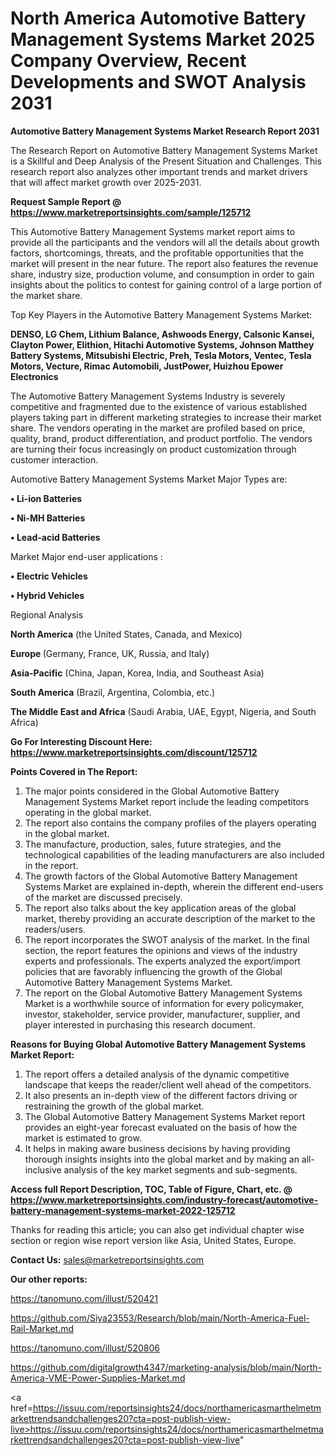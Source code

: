 # North America Automotive Battery Management Systems Market 2025 Company Overview, Recent Developments and SWOT Analysis 2031

<strong>Automotive Battery Management Systems Market Research Report 2031</strong>

The Research Report on Automotive Battery Management Systems Market is a Skillful and Deep Analysis of the Present Situation and Challenges. This research report also analyzes other important trends and market drivers that will affect market growth over 2025-2031.

<strong>Request Sample Report @ <a href=https://www.marketreportsinsights.com/sample/125712>https://www.marketreportsinsights.com/sample/125712</a></strong>

This Automotive Battery Management Systems market report aims to provide all the participants and the vendors will all the details about growth factors, shortcomings, threats, and the profitable opportunities that the market will present in the near future. The report also features the revenue share, industry size, production volume, and consumption in order to gain insights about the politics to contest for gaining control of a large portion of the market share.

Top Key Players in the Automotive Battery Management Systems Market:

<strong>DENSO, LG Chem, Lithium Balance, Ashwoods Energy, Calsonic Kansei, Clayton Power, Elithion, Hitachi Automotive Systems, Johnson Matthey Battery Systems, Mitsubishi Electric, Preh, Tesla Motors, Ventec, Tesla Motors, Vecture, Rimac Automobili, JustPower, Huizhou Epower Electronics</strong>

The Automotive Battery Management Systems Industry is severely competitive and fragmented due to the existence of various established players taking part in different marketing strategies to increase their market share. The vendors operating in the market are profiled based on price, quality, brand, product differentiation, and product portfolio. The vendors are turning their focus increasingly on product customization through customer interaction.

Automotive Battery Management Systems Market Major Types are:

<strong>• Li-ion Batteries

• Ni-MH Batteries

• Lead-acid Batteries</strong>

Market Major end-user applications :

<strong>• Electric Vehicles

• Hybrid Vehicles</strong>

Regional Analysis

</u><strong><b>North America</b></strong> (the United States, Canada, and Mexico)

<strong><b>Europe </b></strong>(Germany, France, UK, Russia, and Italy)

<strong><b>Asia-Pacific</b></strong> (China, Japan, Korea, India, and Southeast Asia)

<strong><b>South America</b></strong> (Brazil, Argentina, Colombia, etc.)

<strong><b>The Middle East and Africa</b></strong> (Saudi Arabia, UAE, Egypt, Nigeria, and South Africa)

<strong>Go For Interesting Discount Here: <a href=https://www.marketreportsinsights.com/discount/125712>https://www.marketreportsinsights.com/discount/125712</a></strong>

<strong>Points Covered in The Report:</strong>
<ol>
  <li>The major points considered in the Global Automotive Battery Management Systems Market report include the leading competitors operating in the global market.</li>
  <li>The report also contains the company profiles of the players operating in the global market.</li>
  <li>The manufacture, production, sales, future strategies, and the technological capabilities of the leading manufacturers are also included in the report.</li>
  <li>The growth factors of the Global Automotive Battery Management Systems Market are explained in-depth, wherein the different end-users of the market are discussed precisely.</li>
  <li>The report also talks about the key application areas of the global market, thereby providing an accurate description of the market to the readers/users.</li>
  <li>The report incorporates the SWOT analysis of the market. In the final section, the report features the opinions and views of the industry experts and professionals. The experts analyzed the export/import policies that are favorably influencing the growth of the Global Automotive Battery Management Systems Market.</li>
  <li>The report on the Global Automotive Battery Management Systems Market is a worthwhile source of information for every policymaker, investor, stakeholder, service provider, manufacturer, supplier, and player interested in purchasing this research document.</li>
</ol>
<strong>Reasons for Buying Global Automotive Battery Management Systems Market Report:</strong>

<ol>
  <li>The report offers a detailed analysis of the dynamic competitive landscape that keeps the reader/client well ahead of the competitors.</li>
  <li>It also presents an in-depth view of the different factors driving or restraining the growth of the global market.</li>
  <li>The Global Automotive Battery Management Systems Market report provides an eight-year forecast evaluated on the basis of how the market is estimated to grow.</li>
  <li>It helps in making aware business decisions by having providing thorough insights insights into the global market and by making an all-inclusive analysis of the key market segments and sub-segments.</li>
</ol>
<strong>Access full Report Description, TOC, Table of Figure, Chart, etc. @ <a href=https://www.marketreportsinsights.com/industry-forecast/automotive-battery-management-systems-market-2022-125712>https://www.marketreportsinsights.com/industry-forecast/automotive-battery-management-systems-market-2022-125712</a></strong>


Thanks for reading this article; you can also get individual chapter wise section or region wise report version like Asia, United States, Europe.

<strong>Contact Us:</strong>
sales@marketreportsinsights.com

<strong>Our other reports:</strong>

<a href=https://tanomuno.com/illust/520421>https://tanomuno.com/illust/520421</a>

<a href=https://github.com/Siya23553/Research/blob/main/North-America-Fuel-Rail-Market.md>https://github.com/Siya23553/Research/blob/main/North-America-Fuel-Rail-Market.md</a>

<a href=https://tanomuno.com/illust/520806>https://tanomuno.com/illust/520806</a>

<a href=https://github.com/digitalgrowth4347/marketing-analysis/blob/main/North-America-VME-Power-Supplies-Market.md>https://github.com/digitalgrowth4347/marketing-analysis/blob/main/North-America-VME-Power-Supplies-Market.md</a>

<a href=https://issuu.com/reportsinsights24/docs/northamericasmarthelmetmarkettrendsandchallenges20?cta=post-publish-view-live>https://issuu.com/reportsinsights24/docs/northamericasmarthelmetmarkettrendsandchallenges20?cta=post-publish-view-live</a>"
